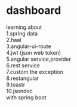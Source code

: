 # dashboard
learning about <br>
	1.spring data <br>
	2.haal <br>
	3.angular-ui-route <br>
	4.jwt (json web token) <br>
	5.angular service,provider <br>
	6.rest service <br>
	7.custom the exception <br>
	8.restangular <br>
	9.toastr <br>
	10.jsondoc <br>
with spring boot
